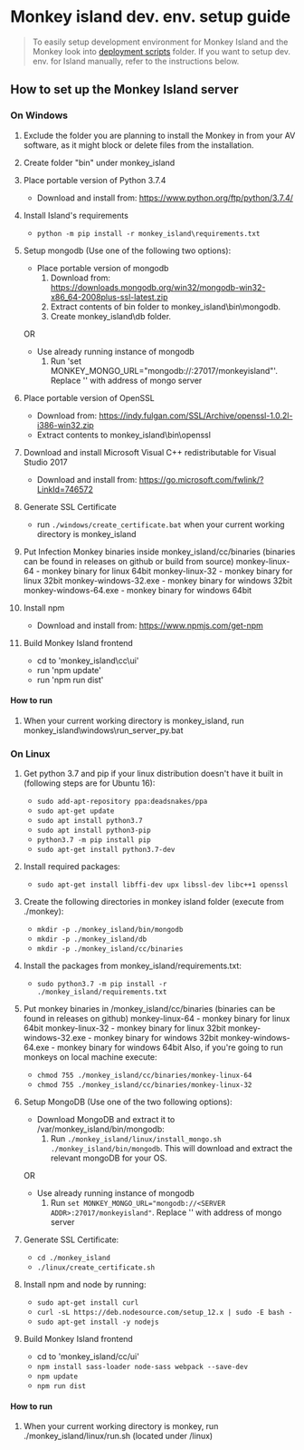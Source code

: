 # Monkey island dev. env. setup guide

>To easily setup development environment for Monkey Island and the Monkey look into [deployment scripts](../../deployment_scripts) folder.
>If you want to setup dev. env. for Island manually, refer to the instructions below.

## How to set up the Monkey Island server

### On Windows

1. Exclude the folder you are planning to install the Monkey in from your AV software, as it might block or delete files from the installation.
2. Create folder "bin" under monkey_island
3. Place portable version of Python 3.7.4
    - Download and install from: <https://www.python.org/ftp/python/3.7.4/>
4. Install Island's requirements
    - `python -m pip install -r monkey_island\requirements.txt`
4. Setup mongodb (Use one of the following two options):
    - Place portable version of mongodb
       1. Download from: <https://downloads.mongodb.org/win32/mongodb-win32-x86_64-2008plus-ssl-latest.zip>
       2. Extract contents of bin folder to monkey_island\bin\mongodb.
       3. Create monkey_island\db folder.

    OR
    - Use already running instance of mongodb
        1. Run 'set MONKEY_MONGO_URL="mongodb://<SERVER ADDR>:27017/monkeyisland"'. Replace '<SERVER ADDR>' with address of mongo server

5. Place portable version of OpenSSL
    - Download from: <https://indy.fulgan.com/SSL/Archive/openssl-1.0.2l-i386-win32.zip>
    - Extract contents to monkey_island\bin\openssl
6. Download and install Microsoft Visual C++ redistributable for Visual Studio 2017
    - Download and install from: <https://go.microsoft.com/fwlink/?LinkId=746572>
7. Generate SSL Certificate
    - run `./windows/create_certificate.bat` when your current working directory is monkey_island
8. Put Infection Monkey binaries inside monkey_island/cc/binaries (binaries can be found in releases on github or build from source)
    monkey-linux-64 - monkey binary for linux 64bit
    monkey-linux-32 - monkey binary for linux 32bit
    monkey-windows-32.exe - monkey binary for windows 32bit
    monkey-windows-64.exe - monkey binary for windows 64bit
9. Install npm
    - Download and install from: <https://www.npmjs.com/get-npm>
10. Build Monkey Island frontend
    - cd to 'monkey_island\cc\ui'
    - run 'npm update'
    - run 'npm run dist'

#### How to run

1. When your current working directory is monkey_island, run monkey_island\windows\run_server_py.bat

### On Linux

1. Get python 3.7 and pip if your linux distribution doesn't have it built in (following steps are for Ubuntu 16):
    - `sudo add-apt-repository ppa:deadsnakes/ppa`
    - `sudo apt-get update`
    - `sudo apt install python3.7`
    - `sudo apt install python3-pip`
    - `python3.7 -m pip install pip`
    - `sudo apt-get install python3.7-dev`
2. Install required packages:
    - `sudo apt-get install libffi-dev upx libssl-dev libc++1 openssl`
3. Create the following directories in monkey island folder (execute from ./monkey):
    - `mkdir -p ./monkey_island/bin/mongodb`
    - `mkdir -p ./monkey_island/db`
    - `mkdir -p ./monkey_island/cc/binaries`

4. Install the packages from monkey_island/requirements.txt:
    - `sudo python3.7 -m pip install -r ./monkey_island/requirements.txt`

5. Put monkey binaries in /monkey_island/cc/binaries (binaries can be found in releases on github)
    monkey-linux-64 - monkey binary for linux 64bit
    monkey-linux-32 - monkey binary for linux 32bit
    monkey-windows-32.exe - monkey binary for windows 32bit
    monkey-windows-64.exe - monkey binary for windows 64bit
    Also, if you're going to run monkeys on local machine execute:
    - `chmod 755 ./monkey_island/cc/binaries/monkey-linux-64`
    - `chmod 755 ./monkey_island/cc/binaries/monkey-linux-32`

6. Setup MongoDB (Use one of the two following options):
    - Download MongoDB and extract it to /var/monkey_island/bin/mongodb:
        1. Run `./monkey_island/linux/install_mongo.sh ./monkey_island/bin/mongodb`. This will download and extract the relevant mongoDB for your OS.

    OR
    - Use already running instance of mongodb
        1. Run `set MONKEY_MONGO_URL="mongodb://<SERVER ADDR>:27017/monkeyisland"`. Replace '<SERVER ADDR>' with address of mongo server

7. Generate SSL Certificate:
    - `cd ./monkey_island`
    - `./linux/create_certificate.sh`

8. Install npm and node by running:
    - `sudo apt-get install curl`
    - `curl -sL https://deb.nodesource.com/setup_12.x | sudo -E bash -`
    - `sudo apt-get install -y nodejs`

9. Build Monkey Island frontend
    - cd to 'monkey_island/cc/ui'
    - `npm install sass-loader node-sass webpack --save-dev`
    - `npm update`
    - `npm run dist`

#### How to run

1. When your current working directory is monkey, run ./monkey_island/linux/run.sh (located under /linux)
